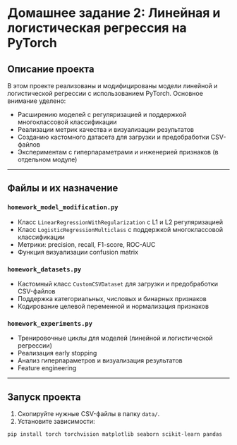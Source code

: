 # Домашнее задание 2: Линейная и логистическая регрессия на PyTorch

## Описание проекта

В этом проекте реализованы и модифицированы модели линейной и логистической регрессии с использованием PyTorch. Основное внимание уделено:

- Расширению моделей с регуляризацией и поддержкой многоклассовой классификации
- Реализации метрик качества и визуализации результатов
- Созданию кастомного датасета для загрузки и предобработки CSV-файлов
- Экспериментам с гиперпараметрами и инженерией признаков (в отдельном модуле)



---

## Файлы и их назначение

### `homework_model_modification.py`

- Класс `LinearRegressionWithRegularization` с L1 и L2 регуляризацией
- Класс `LogisticRegressionMulticlass` с поддержкой многоклассовой классификации
- Метрики: precision, recall, F1-score, ROC-AUC
- Функция визуализации confusion matrix

### `homework_datasets.py`

- Кастомный класс `CustomCSVDataset` для загрузки и предобработки CSV-файлов
- Поддержка категориальных, числовых и бинарных признаков
- Кодирование целевой переменной и нормализация признаков

### `homework_experiments.py`

- Тренировочные циклы для моделей (линейной и логистической регрессии)
- Реализация early stopping
- Анализ гиперпараметров и визуализация результатов
- Feature engineering

---

## Запуск проекта

1. Скопируйте нужные CSV-файлы в папку `data/`.
2. Установите зависимости:

```bash
pip install torch torchvision matplotlib seaborn scikit-learn pandas


